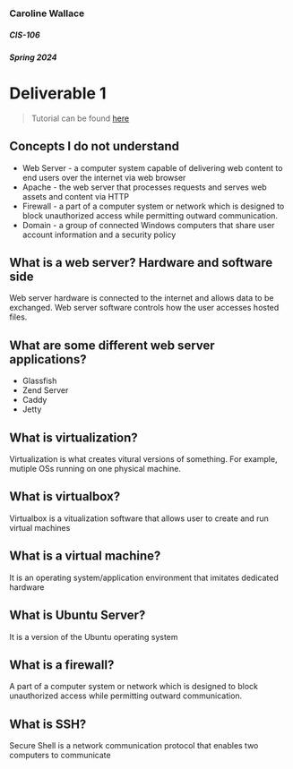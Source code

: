 ### Caroline Wallace
##### CIS-106
##### Spring 2024

# Deliverable 1

> Tutorial can be found [here](https://www.digitalocean.com/community/tutorials/how-to-install-the-apache-web-server-on-ubuntu-22-04)

## Concepts I do not understand

* Web Server - a computer system capable of delivering web content to end users over the internet via web browser
* Apache - the web server that processes requests and serves web assets and content via HTTP
* Firewall - a part of a computer system or network which is designed to block unauthorized access while permitting outward communication.
* Domain - a group of connected Windows computers that share user account information and a security policy

## What is a web server? Hardware and software side
Web server hardware is connected to the internet and allows data to be exchanged. Web server software controls how the user accesses hosted files.
## What are some different web server applications?
* Glassfish
* Zend Server
* Caddy
* Jetty
## What is virtualization?
Virtualization is what creates vitural versions of something. For example, mutiple OSs running on one physical machine.
## What is virtualbox?
Virtualbox is a vitualization software that allows user to create and run virtual machines
## What is a virtual machine?
It is an operating system/application environment that imitates dedicated hardware
## What is Ubuntu Server?
It is a version of the Ubuntu operating system
## What is a firewall?
A part of a computer system or network which is designed to block unauthorized access while permitting outward communication.
## What is SSH?
Secure Shell is a network communication protocol that enables two computers to communicate